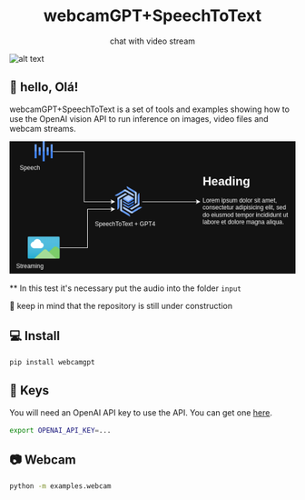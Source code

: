 <div align="center">
    <h1>webcamGPT+SpeechToText</h1>
    <p>chat with video stream</p>
</div>

![alt text](https://github.com/GustavoMourao/webcamGPT-TextToSpeech/blob/main/input/rec-gpt-audio_cliped.gif)

## 👋 hello, Olá!

webcamGPT+SpeechToText is a set of tools and examples showing how to use the OpenAI vision API to 
run inference on images, video files and webcam streams.

![alt text](https://github.com/GustavoMourao/webcamGPT-TextToSpeech/blob/main/input/code-stru.png)

** In this test it's necessary put the audio into the folder `input`

🚧 keep in mind that the repository is still under construction

## 💻 Install

```bash
pip install webcamgpt
```

## 🔑 Keys

You will need an OpenAI API key to use the API. You can get one 
[here](https://platform.openai.com/api-keys).

```bash
export OPENAI_API_KEY=...
```

## 📷 Webcam

```bash
python -m examples.webcam
```
